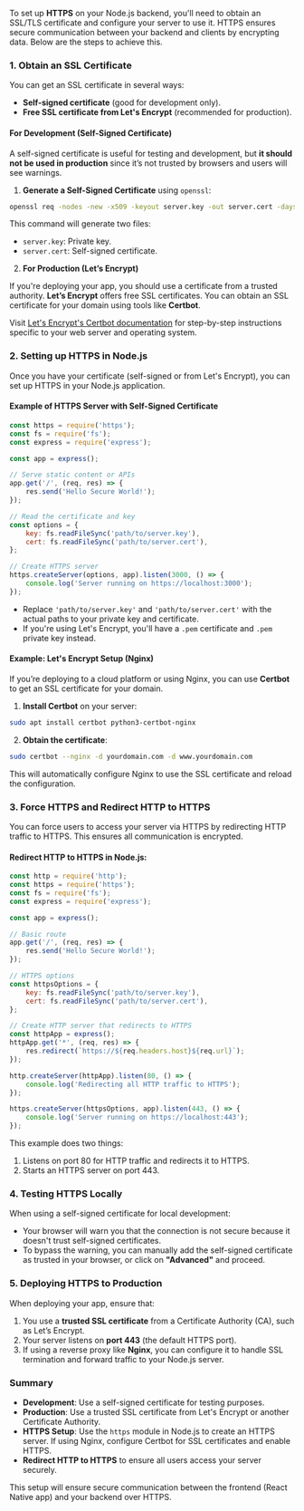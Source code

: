To set up **HTTPS** on your Node.js backend, you'll need to obtain an SSL/TLS certificate and configure your server to use it. HTTPS ensures secure communication between your backend and clients by encrypting data. Below are the steps to achieve this.

### 1. **Obtain an SSL Certificate**

You can get an SSL certificate in several ways:
- **Self-signed certificate** (good for development only).
- **Free SSL certificate from Let's Encrypt** (recommended for production).

#### For Development (Self-Signed Certificate)
A self-signed certificate is useful for testing and development, but **it should not be used in production** since it’s not trusted by browsers and users will see warnings.

1. **Generate a Self-Signed Certificate** using `openssl`:

```bash
openssl req -nodes -new -x509 -keyout server.key -out server.cert -days 365
```

This command will generate two files:
- `server.key`: Private key.
- `server.cert`: Self-signed certificate.

2. **For Production (Let’s Encrypt)**

If you're deploying your app, you should use a certificate from a trusted authority. **Let’s Encrypt** offers free SSL certificates. You can obtain an SSL certificate for your domain using tools like **Certbot**.

Visit [Let's Encrypt's Certbot documentation](https://certbot.eff.org/) for step-by-step instructions specific to your web server and operating system.

### 2. **Setting up HTTPS in Node.js**

Once you have your certificate (self-signed or from Let's Encrypt), you can set up HTTPS in your Node.js application.

#### Example of HTTPS Server with Self-Signed Certificate

```js
const https = require('https');
const fs = require('fs');
const express = require('express');

const app = express();

// Serve static content or APIs
app.get('/', (req, res) => {
    res.send('Hello Secure World!');
});

// Read the certificate and key
const options = {
    key: fs.readFileSync('path/to/server.key'),
    cert: fs.readFileSync('path/to/server.cert'),
};

// Create HTTPS server
https.createServer(options, app).listen(3000, () => {
    console.log('Server running on https://localhost:3000');
});
```

- Replace `'path/to/server.key'` and `'path/to/server.cert'` with the actual paths to your private key and certificate.
- If you're using Let's Encrypt, you'll have a `.pem` certificate and `.pem` private key instead.

#### Example: Let's Encrypt Setup (Nginx)

If you’re deploying to a cloud platform or using Nginx, you can use **Certbot** to get an SSL certificate for your domain.

1. **Install Certbot** on your server:

```bash
sudo apt install certbot python3-certbot-nginx
```

2. **Obtain the certificate**:

```bash
sudo certbot --nginx -d yourdomain.com -d www.yourdomain.com
```

This will automatically configure Nginx to use the SSL certificate and reload the configuration.

### 3. **Force HTTPS and Redirect HTTP to HTTPS**

You can force users to access your server via HTTPS by redirecting HTTP traffic to HTTPS. This ensures all communication is encrypted.

#### Redirect HTTP to HTTPS in Node.js:

```js
const http = require('http');
const https = require('https');
const fs = require('fs');
const express = require('express');

const app = express();

// Basic route
app.get('/', (req, res) => {
    res.send('Hello Secure World!');
});

// HTTPS options
const httpsOptions = {
    key: fs.readFileSync('path/to/server.key'),
    cert: fs.readFileSync('path/to/server.cert'),
};

// Create HTTP server that redirects to HTTPS
const httpApp = express();
httpApp.get('*', (req, res) => {
    res.redirect(`https://${req.headers.host}${req.url}`);
});

http.createServer(httpApp).listen(80, () => {
    console.log('Redirecting all HTTP traffic to HTTPS');
});

https.createServer(httpsOptions, app).listen(443, () => {
    console.log('Server running on https://localhost:443');
});
```

This example does two things:
1. Listens on port 80 for HTTP traffic and redirects it to HTTPS.
2. Starts an HTTPS server on port 443.

### 4. **Testing HTTPS Locally**

When using a self-signed certificate for local development:
- Your browser will warn you that the connection is not secure because it doesn't trust self-signed certificates.
- To bypass the warning, you can manually add the self-signed certificate as trusted in your browser, or click on **"Advanced"** and proceed.

### 5. **Deploying HTTPS to Production**

When deploying your app, ensure that:
1. You use a **trusted SSL certificate** from a Certificate Authority (CA), such as Let’s Encrypt.
2. Your server listens on **port 443** (the default HTTPS port).
3. If using a reverse proxy like **Nginx**, you can configure it to handle SSL termination and forward traffic to your Node.js server.

### Summary

- **Development**: Use a self-signed certificate for testing purposes.
- **Production**: Use a trusted SSL certificate from Let's Encrypt or another Certificate Authority.
- **HTTPS Setup**: Use the `https` module in Node.js to create an HTTPS server. If using Nginx, configure Certbot for SSL certificates and enable HTTPS.
- **Redirect HTTP to HTTPS** to ensure all users access your server securely.

This setup will ensure secure communication between the frontend (React Native app) and your backend over HTTPS.